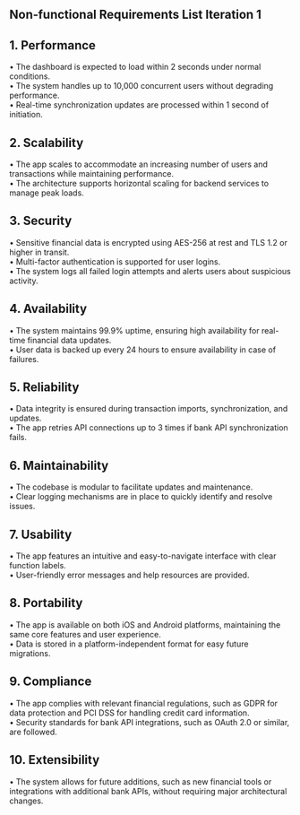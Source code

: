 ## Non‐functional Requirements List Iteration 1
## 1. Performance
• The dashboard is expected to load within 2 seconds under normal conditions.\
• The system handles up to 10,000 concurrent users without degrading performance.\
• Real-time synchronization updates are processed within 1 second of initiation.
## 2. Scalability
• The app scales to accommodate an increasing number of users and transactions while maintaining performance.\
• The architecture supports horizontal scaling for backend services to manage peak loads.
## 3. Security
• Sensitive financial data is encrypted using AES-256 at rest and TLS 1.2 or higher in transit.\
• Multi-factor authentication is supported for user logins.\
• The system logs all failed login attempts and alerts users about suspicious activity.
## 4. Availability
• The system maintains 99.9% uptime, ensuring high availability for real-time financial data updates.\
• User data is backed up every 24 hours to ensure availability in case of failures.
## 5. Reliability
• Data integrity is ensured during transaction imports, synchronization, and updates.\
• The app retries API connections up to 3 times if bank API synchronization fails.
## 6. Maintainability
• The codebase is modular to facilitate updates and maintenance.\
• Clear logging mechanisms are in place to quickly identify and resolve issues.
## 7. Usability
• The app features an intuitive and easy-to-navigate interface with clear function labels.\
• User-friendly error messages and help resources are provided.
## 8. Portability
• The app is available on both iOS and Android platforms, maintaining the same core features and user experience.\
• Data is stored in a platform-independent format for easy future migrations.
## 9. Compliance
• The app complies with relevant financial regulations, such as GDPR for data protection and PCI DSS for handling credit card information.\
• Security standards for bank API integrations, such as OAuth 2.0 or similar, are followed.
## 10. Extensibility
• The system allows for future additions, such as new financial tools or integrations with additional bank APIs, without requiring major architectural changes.
